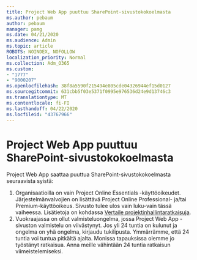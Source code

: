 ```yaml
---
title: Project Web App puuttuu SharePoint-sivustokokoelmasta
ms.author: pebaum
author: pebaum
manager: pamg
ms.date: 04/21/2020
ms.audience: Admin
ms.topic: article
ROBOTS: NOINDEX, NOFOLLOW
localization_priority: Normal
ms.collection: Adm_O365
ms.custom:
- "1777"
- "9000207"
ms.openlocfilehash: 38f8a5590f215494e805cde04326944ef15d0127
ms.sourcegitcommit: 631cbb5f03e5371f0995e976536d24e9d13746c3
ms.translationtype: MT
ms.contentlocale: fi-FI
ms.lasthandoff: 04/22/2020
ms.locfileid: "43767966"
---
```

# <a name="project-web-app-is-missing-from-the-sharepoint-site-collection"></a>Project Web App puuttuu SharePoint-sivustokokoelmasta

Project Web App saattaa puuttua SharePoint-sivustokokoelmasta seuraavista syistä:

1. Organisaatioilla on vain Project Online Essentials -käyttöoikeudet. Järjestelmänvalvojien on lisättävä Project Online Professional- ja/tai Premium-käyttöoikeus. Sivusto tulee ulos vain luku-vain tässä vaiheessa. Lisätietoja on kohdassa [Vertaile projektinhallintaratkaisuja](https://products.office.com/project/compare-microsoft-project-management-software?tab=1).
2. Vuokraajassa on ollut valmisteluongelma, jossa Project Web App -sivuston valmistelu on viivästynyt. Jos yli 24 tuntia on kulunut ja ongelma on yhä ongelma, kirjaudu tukilipusta. Ymmärrämme, että 24 tuntia voi tuntua pitkältä ajalta. Monissa tapauksissa olemme jo työstänyt ratkaisua. Anna meille vähintään 24 tuntia ratkaisun viimeistelemiseksi.
